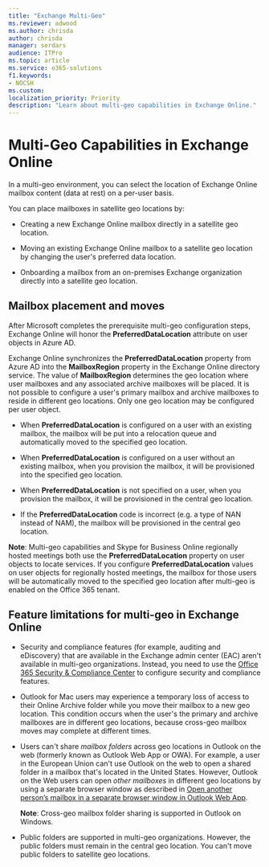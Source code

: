 ```yaml
---
title: "Exchange Multi-Geo"
ms.reviewer: adwood
ms.author: chrisda
author: chrisda
manager: serdars
audience: ITPro
ms.topic: article
ms.service: o365-solutions
f1.keywords:
- NOCSH
ms.custom: 
localization_priority: Priority
description: "Learn about multi-geo capabilities in Exchange Online."
---
```


# Multi-Geo Capabilities in Exchange Online

In a multi-geo environment, you can select the location of Exchange Online mailbox content (data at rest) on a per-user basis.

You can place mailboxes in satellite geo locations by:

- Creating a new Exchange Online mailbox directly in a satellite geo location.

- Moving an existing Exchange Online mailbox to a satellite geo location by changing the user's preferred data location.

- Onboarding a mailbox from an on-premises Exchange organization directly into a satellite geo location.

## Mailbox placement and moves

After Microsoft completes the prerequisite multi-geo configuration steps, Exchange Online will honor the **PreferredDataLocation** attribute on user objects in Azure AD.

Exchange Online synchronizes the **PreferredDataLocation** property from Azure AD into the **MailboxRegion** property in the Exchange Online directory service. The value of **MailboxRegion** determines the geo location where user mailboxes and any associated archive mailboxes will be placed. It is not possible to configure a user's primary mailbox and archive mailboxes to reside in different geo locations. Only one geo location may be configured per user object.

- When **PreferredDataLocation** is configured on a user with an existing mailbox, the mailbox will be put into a relocation queue and automatically moved to the specified geo location.

- When **PreferredDataLocation** is configured on a user without an existing mailbox, when you provision the mailbox, it will be provisioned into the specified geo location.

- When **PreferredDataLocation** is not specified on a user, when you provision the mailbox, it will be provisioned in the central geo location.

- If the **PreferredDataLocation** code is incorrect (e.g. a type of NAN instead of NAM), the mailbox will be provisioned in the central geo location.

**Note**: Multi-geo capabilities and Skype for Business Online regionally hosted meetings both use the **PreferredDataLocation** property on user objects to locate services. If you configure **PreferredDataLocation** values on user objects for regionally hosted meetings, the mailbox for those users will be automatically moved to the specified geo location after multi-geo is enabled on the Office 365 tenant.

## Feature limitations for multi-geo in Exchange Online

- Security and compliance features (for example, auditing and eDiscovery) that are available in the Exchange admin center (EAC) aren't available in multi-geo organizations. Instead, you need to use the [Office 365 Security & Compliance Center](https://support.office.com/article/7e696a40-b86b-4a20-afcc-559218b7b1b8) to configure security and compliance features.

- Outlook for Mac users may experience a temporary loss of access to their Online Archive folder while you move their mailbox to a new geo location. This condition occurs when the user's the primary and archive mailboxes are in different geo locations, because cross-geo mailbox moves may complete at different times.

- Users can't share *mailbox folders* across geo locations in Outlook on the web (formerly known as Outlook Web App or OWA). For example, a user in the European Union can't use Outlook on the web to open a shared folder in a mailbox that's located in the United States. However, Outlook on the Web users can open *other mailboxes* in different geo locations by using a separate browser window as described in [Open another person’s mailbox in a separate browser window in Outlook Web App](https://support.office.com/article/A909AD30-E413-40B5-A487-0EA70B763081#__toc372210362).

  **Note**: Cross-geo mailbox folder sharing is supported in Outlook on Windows.

- Public folders are supported in multi-geo organizations. However, the public folders must remain in the central geo location. You can't move public folders to satellite geo locations.
